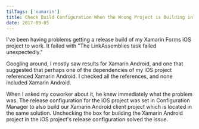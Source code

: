 ```yaml
---
tilTags: ['xamarin']
title: Check Build Configuration When the Wrong Project is Building in Visual Studio
date: 2017-09-05
---
```



I've been having problems getting a release build of my Xamarin Forms iOS project to work. It failed with "The LinkAssemblies task failed unexpectedly." 

Googling around, I mostly saw results for Xamarin Android, and one that suggested that perhaps one of the dependencies of my iOS project referenced Xamarin Android. I checked all the references, and none included Xamarin Android. 

When I asked my coworker about it, he knew immediately what the problem was. The release configuration for the iOS project was set in Configuration Manager to also build our Xamarin Android client project which is located in the same solution. Unchecking the box for building the Xamarin Android project in the iOS project's release configuration solved the issue. 